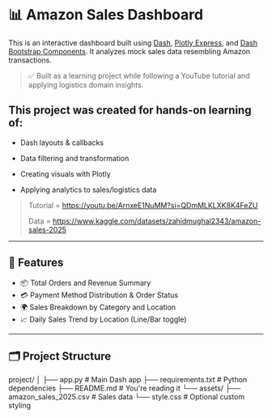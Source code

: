 # 📊 Amazon Sales Dashboard

This is an interactive dashboard built using [Dash](https://dash.plotly.com/), [Plotly Express](https://plotly.com/python/plotly-express/), and [Dash Bootstrap Components](https://dash-bootstrap-components.opensource.faculty.ai/). It analyzes mock sales data resembling Amazon transactions.

> ✅ Built as a learning project while following a YouTube tutorial and applying logistics domain insights.

## This project was created for hands-on learning of:

- Dash layouts & callbacks
>
- Data filtering and transformation
>
- Creating visuals with Plotly 
>
- Applying analytics to sales/logistics data
>

> Tutorial = https://youtu.be/ArnxeE1NuMM?si=QDmMLKLXK8K4FeZU
> 
> Data = https://www.kaggle.com/datasets/zahidmughal2343/amazon-sales-2025

---

## 🎯 Features

- 📦 Total Orders and Revenue Summary
- 💳 Payment Method Distribution & Order Status
- 🌍 Sales Breakdown by Category and Location
- 📈 Daily Sales Trend by Location (Line/Bar toggle)

---

## 🗂️ Project Structure

project/
│
├── app.py # Main Dash app
├── requirements.txt # Python dependencies
├── README.md # You're reading it
└── assets/
├── amazon_sales_2025.csv # Sales data
└── style.css # Optional custom styling
